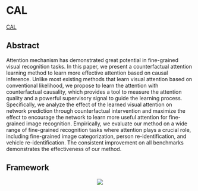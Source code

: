 # CAL

[CAL](https://ieeexplore.ieee.org/document/9710619)

## Abstract

Attention mechanism has demonstrated great potential in fine-grained visual recognition tasks. In this paper, we present a counterfactual attention learning method to learn more effective attention based on causal inference. Unlike most existing methods that learn visual attention based on conventional likelihood, we propose to learn the attention with counterfactual causality, which provides a tool to measure the attention quality and a powerful supervisory signal to guide the learning process. Specifically, we analyze the effect of the learned visual attention on network prediction through counterfactual intervention and maximize the effect to encourage the network to learn more useful attention for fine-grained image recognition. Empirically, we evaluate our method on a wide range of fine-grained recognition tasks where attention plays a crucial role, including fine-grained image categorization, person re-identification, and vehicle re-identification. The consistent improvement on all benchmarks demonstrates the effectiveness of our method.

## Framework

<div align=center>
<img src="https://github.com/YangYuqi317/FGVCLib_docs/blob/main/src/mcl_method.jpg?raw=true"/>
</div>